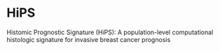# HiPS
Histomic Prognostic Signature (HiPS): A  population-level computational histologic signature for invasive breast cancer prognosis
